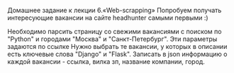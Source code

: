 Домашнее задание к лекции 6.«Web-scrapping»
Попробуем получать интересующие вакансии на сайте headhunter самыми первыми :)

Необходимо парсить страницу со свежими вакансиями с поиском по "Python" и городами "Москва" и "Санкт-Петербург". Эти параметры задаются по ссылке
Нужно выбрать те вакансии, у которых в описании есть ключевые слова "Django" и "Flask".
Записать в json информацию о каждой вакансии - ссылка, вилка зп, название компании, город.
